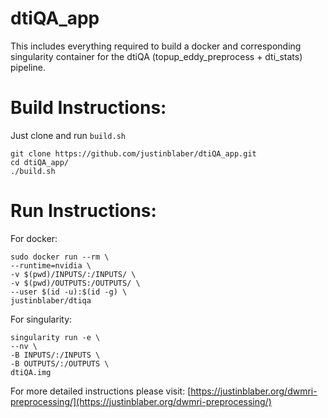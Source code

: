 # dtiQA_app
This includes everything required to build a docker and corresponding singularity container for the dtiQA (topup_eddy_preprocess + dti_stats) pipeline. 

# Build Instructions:
Just clone and run `build.sh`
```
git clone https://github.com/justinblaber/dtiQA_app.git
cd dtiQA_app/
./build.sh
```

# Run Instructions:
For docker:
```
sudo docker run --rm \
--runtime=nvidia \
-v $(pwd)/INPUTS/:/INPUTS/ \
-v $(pwd)/OUTPUTS:/OUTPUTS/ \
--user $(id -u):$(id -g) \
justinblaber/dtiqa
```
For singularity:
```
singularity run -e \
--nv \
-B INPUTS/:/INPUTS \
-B OUTPUTS/:/OUTPUTS \
dtiQA.img
```
For more detailed instructions please visit: [https://justinblaber.org/dwmri-preprocessing/](https://justinblaber.org/dwmri-preprocessing/)
